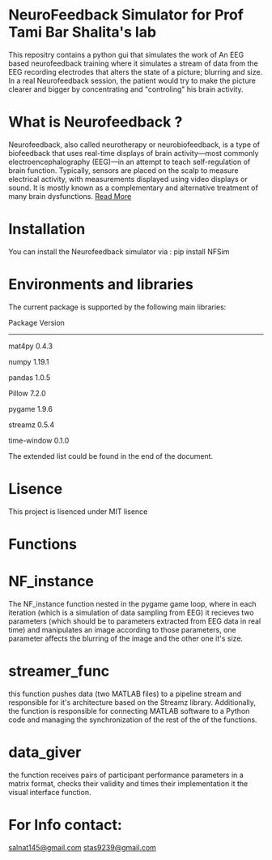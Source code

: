 # __NeuroFeedback Simulator for Prof Tami Bar Shalita's lab__

This repositry contains a python gui that simulates the work of An EEG based neurofeedback training
where it simulates a stream of data from the EEG recording electrodes that alters the state of 
a picture; blurring and size.
In a real Neurofeedback session, the patient would try to make the picture clearer and bigger by concentrating and 
"controling" his brain activity.

# __What is Neurofeedback__ ?

Neurofeedback, also called neurotherapy or neurobiofeedback, is a type of biofeedback that uses real-time displays of brain activity—most commonly electroencephalography (EEG)—in an attempt to teach self-regulation of brain function. Typically, sensors are placed on the scalp to measure electrical activity, with measurements displayed using video displays or sound. It is mostly known as a complementary and alternative treatment of many brain dysfunctions. [Read More](https://brainworksneurotherapy.com/what-is-neurofeedback) 

# __Installation__
You can install the Neurofeedback simulator via : pip install NFSim
# Environments and libraries 
The current package is supported by the following main libraries:

Package           Version
----------------- -------------------
mat4py            0.4.3 

numpy             1.19.1

pandas            1.0.5

Pillow            7.2.0

pygame            1.9.6

streamz           0.5.4

time-window       0.1.0

The extended list could be found in the end of the document.
# __Lisence__
This project is lisenced under MIT lisence

# Functions

#  NF_instance

The NF_instance function nested in the pygame game loop, where in each iteration (which is a simulation of data sampling from EEG) it recieves two parameters (which should be to parameters extracted from EEG data in real time)
and manipulates an image according to those parameters, one parameter affects the blurring of the image and the other one it's size.
# streamer_func
this function pushes data (two MATLAB files) to a pipeline stream and responsible for it's architecture based on the Streamz library. Additionally, the function is responsible for connecting MATLAB software to a Python code and managing the synchronization of the rest of the of the functions.
# data_giver
the function receives pairs of participant performance parameters in a matrix format, checks their validity and times their implementation it the visual interface function.

# For  Info contact:
salnat145@gmail.com
stas9239@gmail.com

